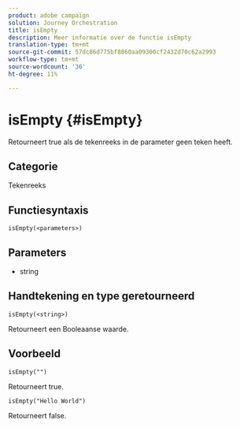```yaml
---
product: adobe campaign
solution: Journey Orchestration
title: isEmpty
description: Meer informatie over de functie isEmpty
translation-type: tm+mt
source-git-commit: 57dc86d775bf8860aa09300cf2432d70c62a2993
workflow-type: tm+mt
source-wordcount: '36'
ht-degree: 11%

---
```



# isEmpty {#isEmpty}

Retourneert true als de tekenreeks in de parameter geen teken heeft.

## Categorie

Tekenreeks

## Functiesyntaxis

`isEmpty(<parameters>)`

## Parameters

* string

## Handtekening en type geretourneerd

`isEmpty(<string>)`

Retourneert een Booleaanse waarde.

## Voorbeeld

`isEmpty("")`

Retourneert true.

`isEmpty("Hello World")`

Retourneert false.
